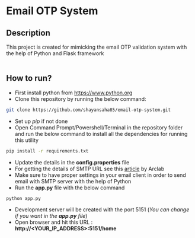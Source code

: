 # Email OTP System

**Description**
--
This project is created for mimicking the email OTP validation system with the help of Python and Flask framework
</br>
<br/>



**How to run?**
--
- First install python from https://www.python.org
- Clone this repository by running the below command:

```bash
git clone https://github.com/shayansaha85/email-otp-system.git
```
- Set up *pip* if not done
- Open Command Prompt/Powershell/Terminal in the repository folder and run the below command to install all the dependencies for running this utility

```bash
pip install -r requirements.txt
```
- Update the details in the **config.properties** file
- For getting the details of SMTP URL see this [article](https://www.arclab.com/en/kb/email/list-of-smtp-and-pop3-servers-mailserver-list.html) by Arclab
- Make sure to have proper settings in your email client in order to send email with SMTP server with the help of Python
- Run the **app.py** file with the below command

```bash
python app.py
```
- Development server will be created with the port 5151 (<i>You can change if you want in the **app.py** file</i>)
- Open browser and hit this URL : **http://<YOUR_IP_ADDRESS>:5151/home**
